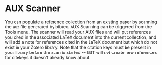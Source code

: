 # AUX Scanner

You can populate a reference collection from an existing paper by scanning the `aux` file generated by bibtex. AUX Scanning can be triggered from the Tools menu. The scanner will read your
AUX files and will put references you cited in the associated LaTeX
document into the current collection, and will add a note for references
cited in the LaTeX document but which do not exist in your Zotero
library. Note that the citation keys must be present in your library
before the scan is started -- BBT will *not* create new references for
citekeys it doesn't already know about.

